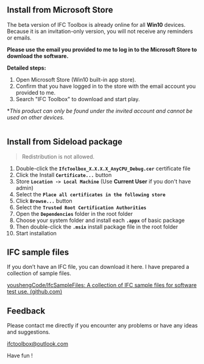 ## Install from Microsoft Store

The beta version of IFC Toolbox is already online for all **Win10** devices. Because it is an invitation-only version, you will not receive any reminders or emails.

**Please use the email you provided to me to log in to the Microsoft Store to download the software.**

**Detailed steps:**

1. Open Microsoft Store (Win10 built-in app store).
2. Confirm that you have logged in to the store with the email account you provided to me.
3. Search "IFC Toolbox" to download and start play.

**This product can only be found under the invited account and cannot be used on other devices.*

<figure class="wp-block-image size-large"><img src="https://bimmars.com/wp-content/uploads/2021/08/BetaStorePage-1024x534.png" alt="" class="wp-image-1355"/></figure>

## Install from Sideload package

> Redistribution is not allowed.

1. Double-click the **`IfcToolbox_X.X.X.X_AnyCPU_Debug.cer`** certificate file
2. Click the Install **`Certificate...`** button
3. Store **`Location -> Local Machine`** (Use **Current User** if you don't have admin)
4. Select the **`Place all certificates in the following store`**
5. Click **`Browse...`** button
6. Select the **`Trusted Root Certification Authorities`**
7. Open the **`Dependencies`** folder  in the root folder
8. Choose your system folder and install each **`.appx`** of basic package
9. Then double-click the **`.msix`** install package file in the root folder
10. Start installation

## IFC sample files 

If you don’t have an IFC file, you can download it here. I have prepared a collection of sample files.

[youshengCode/IfcSampleFiles: A collection of IFC sample files for software test use. (github.com)](https://github.com/youshengCode/IfcSampleFiles)

## Feedback

Please contact me directly if you encounter any problems or have any ideas and suggestions.

ifctoolbox@outlook.com

Have fun !



